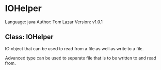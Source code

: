 # IOHelper

Language: java
Author: Tom Lazar
Version: v1.0.1

## Class: IOHelper
IO object that can be used to read from a file as well as write to a file.

Advanced type can be used to separate file that is to be written to and read from.
